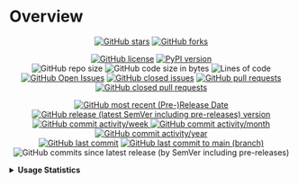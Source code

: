 # Overview

<p align="center">
  <a href="https://github.com/Shail-Shouryya/log-everywhere/stargazers"><img alt="GitHub stars" src="https://img.shields.io/github/stars/Shail-Shouryya/log-everywhere?color=yellow&labelColor=black&style=social&logo=github"></a>
  <a href="https://github.com/Shail-Shouryya/log-everywhere/network"><img alt="GitHub forks" src="https://img.shields.io/github/forks/Shail-Shouryya/log-everywhere?color=blue&labelColor=black&style=social&logo=github"></a>
</p>

<p align="center">
  <a href="https://github.com/Shail-Shouryya/log-everywhere/blob/main/LICENSE"><img alt="GitHub license" src="https://img.shields.io/github/license/Shail-Shouryya/log-everywhere?color=brightgreen&labelColor=black"></a>
  <a href="https://pypi.org/project/log-everywhere/"><img alt="PyPI version" src="https://img.shields.io/pypi/v/log-everywhere?&labelColor=black&label=PyPI"></a>
  <br>
  <img alt="GitHub repo size" src="https://img.shields.io/github/repo-size/Shail-Shouryya/log-everywhere?color=purple&labelColor=black">
  <img alt="GitHub code size in bytes" src="https://img.shields.io/github/languages/code-size/Shail-Shouryya/log-everywhere?color=purple&labelColor=black">
  <img alt="Lines of code" src="https://img.shields.io/tokei/lines/github/shail-shouryya/log-everywhere?color=purple&labelColor=black">
  <br>
  <a href="https://github.com/Shail-Shouryya/log-everywhere/issues"><img alt="GitHub Open Issues" src="https://img.shields.io/github/issues/Shail-Shouryya/log-everywhere?color=red&labelColor=black"></a>
  <a href="https://github.com/Shail-Shouryya/log-everywhere/issues?q=is%3Aissue+is%3Aclosed"><img alt="GitHub closed issues" src="https://img.shields.io/github/issues-closed/Shail-Shouryya/log-everywhere?color=darkgreen&labelColor=black"></a>
  <a href="https://github.com/Shail-Shouryya/log-everywhere/pulls"><img alt="GitHub pull requests" src="https://img.shields.io/github/issues-pr/Shail-Shouryya/log-everywhere?color=red&labelColor=black"></a>
  <a href="https://github.com/Shail-Shouryya/log-everywhere/pulls?q=is%3Apr+is%3Aclosed"><img alt="GitHub closed pull requests" src="https://img.shields.io/github/issues-pr-closed/Shail-Shouryya/log-everywhere?color=darkgreen&labelColor=black"></a>
</p>

<p align="center">
  <a href="https://github.com/Shail-Shouryya/log-everywhere/releases/latest"><img alt="GitHub most recent (Pre-)Release Date" src="https://img.shields.io/github/release-date-pre/Shail-Shouryya/log-everywhere?color=blueviolet&labelColor=black&label=most%20recent%20release%20date"></a>
  <br>
  <a href="https://github.com/Shail-Shouryya/log-everywhere/releases"><img alt="GitHub release (latest SemVer including pre-releases) version" src="https://img.shields.io/github/v/release/Shail-Shouryya/log-everywhere?include_prereleases&labelColor=black&label=GitHub%20release%20%28latest%20SemVer%20including%20pre-releases%29&sort=semver"></a>
  <br>
  <a href="http://github.com/Shail-Shouryya/log-everywhere/graphs/commit-activity">
    <img alt="GitHub commit activity/week" src="https://img.shields.io/github/commit-activity/w/Shail-Shouryya/log-everywhere?color=lightgreen&labelColor=black">
    <img alt="GitHub commit activity/month" src="https://img.shields.io/github/commit-activity/m/Shail-Shouryya/log-everywhere?color=lightgreen&labelColor=black">
    <img alt="GitHub commit activity/year" src="https://img.shields.io/github/commit-activity/y/Shail-Shouryya/log-everywhere?color=lightgreen&labelColor=black">
  </a>
  <br>
  <a href="https://github.com/Shail-Shouryya/log-everywhere/branches"><img alt="GitHub last commit" src="https://img.shields.io/github/last-commit/Shail-Shouryya/log-everywhere?color=pink&labelColor=black"></a>
  <a href="https://github.com/Shail-Shouryya/log-everywhere/commits/main"><img alt="GitHub last commit to main (branch)" src="https://img.shields.io/github/last-commit/Shail-Shouryya/log-everywhere/main?color=pink&labelColor=black&label=last%20commit%20to%20main"></a>
  <img alt="GitHub commits since latest release (by SemVer including pre-releases)" src="https://img.shields.io/github/commits-since/Shail-Shouryya/log-everywhere/latest/main?color=pink&labelColor=black&include_prereleases">
</p>

<details>
  <summary><b>Usage Statistics</b></summary>

- [PePy](https://pepy.tech/project/log-everywhere)
- [PyPi Stats](https://pypistats.org/packages/log-everywhere)
<p>
  <a href="https://pypistats.org/packages/log-everywhere"><img alt="PyPI - Daily Downloads" src="https://img.shields.io/pypi/dd/log-everywhere?labelColor=black&color=blue&label=PyPI%20downloads"></a>
  <br>
  <a href="https://pypistats.org/packages/log-everywhere"><img alt="PyPI - Weekly Downloads" src="https://img.shields.io/pypi/dw/log-everywhere?labelColor=black&color=yellow&label=PyPI%20downloads"></a>
  <a href="https://pepy.tech/project/log-everywhere"><img alt="PePY Weekly Downloads" src="https://static.pepy.tech/personalized-badge/log-everywhere?period=week&units=international_system&left_color=black&right_color=blue&left_text=PePY%20Downloads/week"></a>
  <br>
  <a href="https://pypistats.org/packages/log-everywhere"><img alt="PyPI - Monthly Downloads" src="https://img.shields.io/pypi/dm/log-everywhere?labelColor=black&color=blue&label=PyPI%20downloads"></a>
  <a href="https://pepy.tech/project/log-everywhere"><img alt="PePY Monthly Downloads" src="https://static.pepy.tech/personalized-badge/log-everywhere?period=month&units=international_system&left_color=black&right_color=yellow&left_text=PePY%20Downloads/month"></a>
  <br>
  <a href="https://pepy.tech/project/log-everywhere"><img alt="PePY Total Downloads" src="https://static.pepy.tech/personalized-badge/log-everywhere?period=total&units=international_system&left_color=black&right_color=yellow&left_text=PePY%20Downloads%20Total"></a>
  <br>
  <img alt="GitHub release (latest by SemVer including pre-releases) downloads" src="https://img.shields.io/github/downloads-pre/Shail-Shouryya/log-everywhere/latest/total?labelColor=black&label=GitHub%20release%20%28latest%20by%20SemVer%20including%20pre-releases%29%20downloads%40latest">
</p>
</details>
